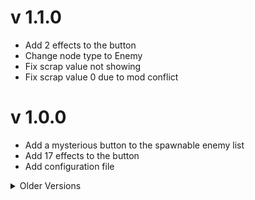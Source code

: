 # v 1.1.0

- Add 2 effects to the button
- Change node type to Enemy
- Fix scrap value not showing
- Fix scrap value 0 due to mod conflict

# v 1.0.0

- Add a mysterious button to the spawnable enemy list
- Add 17 effects to the button
- Add configuration file

<details>
  <summary>Older Versions</summary>
</details>